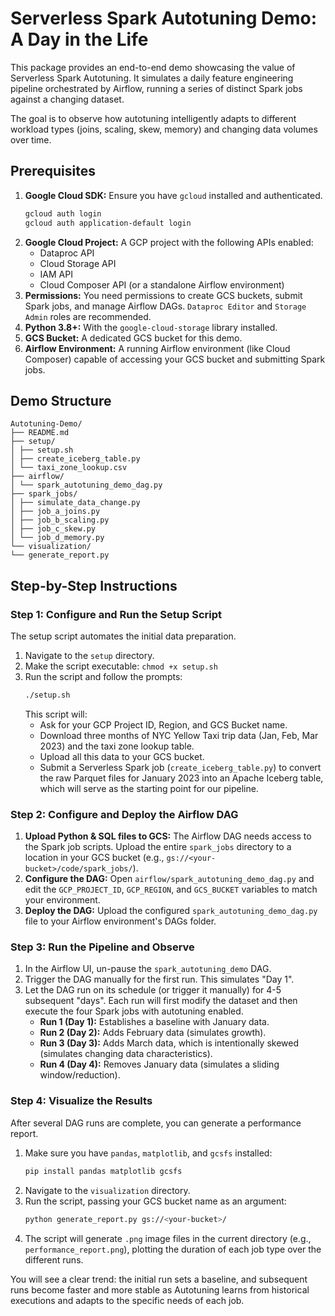 # Serverless Spark Autotuning Demo: A Day in the Life

This package provides an end-to-end demo showcasing the value of Serverless Spark Autotuning. It simulates a daily feature engineering pipeline orchestrated by Airflow, running a series of distinct Spark jobs against a changing dataset.

The goal is to observe how autotuning intelligently adapts to different workload types (joins, scaling, skew, memory) and changing data volumes over time.

## Prerequisites

1.  **Google Cloud SDK:** Ensure you have `gcloud` installed and authenticated.
    ```bash
    gcloud auth login
    gcloud auth application-default login
    ```
2.  **Google Cloud Project:** A GCP project with the following APIs enabled:
    *   Dataproc API
    *   Cloud Storage API
    *   IAM API
    *   Cloud Composer API (or a standalone Airflow environment)
3.  **Permissions:** You need permissions to create GCS buckets, submit Spark jobs, and manage Airflow DAGs. `Dataproc Editor` and `Storage Admin` roles are recommended.
4.  **Python 3.8+:** With the `google-cloud-storage` library installed.
5.  **GCS Bucket:** A dedicated GCS bucket for this demo.
6.  **Airflow Environment:** A running Airflow environment (like Cloud Composer) capable of accessing your GCS bucket and submitting Spark jobs.

## Demo Structure

```
Autotuning-Demo/
├── README.md
├── setup/
│ ├── setup.sh
│ ├── create_iceberg_table.py
│ └── taxi_zone_lookup.csv
├── airflow/
│ └── spark_autotuning_demo_dag.py
├── spark_jobs/
│ ├── simulate_data_change.py
│ ├── job_a_joins.py
│ ├── job_b_scaling.py
│ ├── job_c_skew.py
│ └── job_d_memory.py
└── visualization/
└── generate_report.py
```

## Step-by-Step Instructions

### Step 1: Configure and Run the Setup Script

The setup script automates the initial data preparation.

1.  Navigate to the `setup` directory.
2.  Make the script executable: `chmod +x setup.sh`
3.  Run the script and follow the prompts:
    ```bash
    ./setup.sh
    ```
    This script will:
    *   Ask for your GCP Project ID, Region, and GCS Bucket name.
    *   Download three months of NYC Yellow Taxi trip data (Jan, Feb, Mar 2023) and the taxi zone lookup table.
    *   Upload all this data to your GCS bucket.
    *   Submit a Serverless Spark job (`create_iceberg_table.py`) to convert the raw Parquet files for January 2023 into an Apache Iceberg table, which will serve as the starting point for our pipeline.

### Step 2: Configure and Deploy the Airflow DAG

1.  **Upload Python & SQL files to GCS:** The Airflow DAG needs access to the Spark job scripts. Upload the entire `spark_jobs` directory to a location in your GCS bucket (e.g., `gs://<your-bucket>/code/spark_jobs/`).
2.  **Configure the DAG:** Open `airflow/spark_autotuning_demo_dag.py` and edit the `GCP_PROJECT_ID`, `GCP_REGION`, and `GCS_BUCKET` variables to match your environment.
3.  **Deploy the DAG:** Upload the configured `spark_autotuning_demo_dag.py` file to your Airflow environment's DAGs folder.

### Step 3: Run the Pipeline and Observe

1.  In the Airflow UI, un-pause the `spark_autotuning_demo` DAG.
2.  Trigger the DAG manually for the first run. This simulates "Day 1".
3.  Let the DAG run on its schedule (or trigger it manually) for 4-5 subsequent "days". Each run will first modify the dataset and then execute the four Spark jobs with autotuning enabled.
    *   **Run 1 (Day 1):** Establishes a baseline with January data.
    *   **Run 2 (Day 2):** Adds February data (simulates growth).
    *   **Run 3 (Day 3):** Adds March data, which is intentionally skewed (simulates changing data characteristics).
    *   **Run 4 (Day 4):** Removes January data (simulates a sliding window/reduction).

### Step 4: Visualize the Results

After several DAG runs are complete, you can generate a performance report.

1.  Make sure you have `pandas`, `matplotlib`, and `gcsfs` installed:
    ```bash
    pip install pandas matplotlib gcsfs
    ```
2.  Navigate to the `visualization` directory.
3.  Run the script, passing your GCS bucket name as an argument:
    ```bash
    python generate_report.py gs://<your-bucket>/
    ```
4.  The script will generate `.png` image files in the current directory (e.g., `performance_report.png`), plotting the duration of each job type over the different runs.

You will see a clear trend: the initial run sets a baseline, and subsequent runs become faster and more stable as Autotuning learns from historical executions and adapts to the specific needs of each job.
